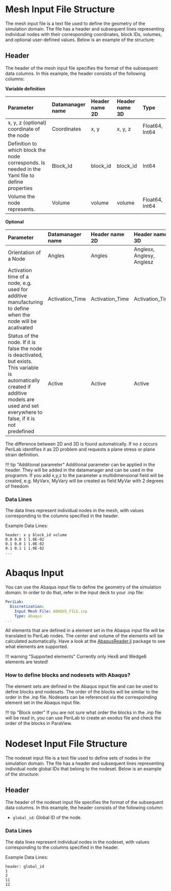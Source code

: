 # Mesh Input File Structure

The mesh input file is a text file used to define the geometry of the simulation domain. The file has a header and subsequent lines representing individual nodes with their corresponding coordinates, block IDs, volumes, and optional user-defined values. Below is an example of the structure:

## Header
The header of the mesh input file specifies the format of the subsequent data columns. In this example, the header consists of the following columns:

**Variable definition**

| Parameter | Datamanager name | Header name 2D | Header name 3D | Type | 
|:---|:---|:---|:---|:---|
|x, y, z (optional) coordinate of the node | Coordinates | x, y | x, y, z | Float64, Int64|
| Definition to which block the node corresponds. Is needed in the Yaml file to define properties | Block_Id | block_id | block_id | Int64|
| Volume the node represents. | Volume | volume | volume | Float64, Int64|


**Optional**

| Parameter | Datamanager name | Header name 2D | Header name 3D | Type | 
|:---|:---|:---|:---|:---|
| Orientation of a Node | Angles | Angles | Anglesx, Anglesy, Anglesz | Float64, Int64|
| Activation time of a node, e.g. used for additive manufacturing to define when the node will be acativated | Activation_Time | Activation_Time | Activation_Time | Float64, Int64|
| Status of the node. If it is false the node is deactivated, but exists. This variable is automatically created if additive models are used and set everywhere to false, if it is not predefined | Active | Active | Active | Bool |


The difference between 2D and 3D is found automatically. If no z occurs PeriLab identifies it as 2D problem and requests a plane stress or plane strain definition.


!!! tip "Additional parameter"
    Additional parameter can be applied in the header. They will be added in the datamanager and can be used in the programm. If you add x,y,z to the parameter a multidimensional field will be created, e.g.
    MyVarx, MyVary will be created as field MyVar with 2 degrees of freedom

### Data Lines
The data lines represent individual nodes in the mesh, with values corresponding to the columns specified in the header.

Example Data Lines:

```plaintext
header: x y block_id volume
0.0 0.0 1 1.0E-02
0.1 0.0 1 1.0E-02
0.1 0.1 1 1.0E-02
...
```

# Abaqus Input

You can use the Abaqus input file to define the geometry of the simulation domain. In order to do that, refer in the input deck to your .inp file:

```yaml
PeriLab:
  Discretization:
    Input Mesh File: ABAQUS_FILE.inp
    Type: Abaqus
...
```

All elements that are defined in a element set in the Abaqus input file will be translated to PeriLab nodes. The center and volume of the elements will be calculated automatically. Have a look at the [AbaqusReader.jl](https://github.com/JuliaFEM/AbaqusReader.jl) package to see what elements are supported.

!!! warning "Supported elements"
    Currently only Hex8 and Wedge6 elements are tested!

### How to define blocks and nodesets with Abaqus?

The element sets are defined in the Abaqus input file and can be used to define blocks and nodesets. The order of the blocks will be similar to the order in the .inp file. Nodesets can be referenced via the correspoinding element set in the Abaqus input file.

!!! tip "Block order"
    If you are not sure what order the blocks in the .inp file will be read in, you can use PeriLab to create an exodus file and check the order of the blocks in ParaView.

# Nodeset Input File Structure

The nodeset input file is a text file used to define sets of nodes in the simulation domain. The file has a header and subsequent lines representing individual node global IDs that belong to the nodeset. Below is an example of the structure:

## Header
The header of the nodeset input file specifies the format of the subsequent data columns. In this example, the header consists of the following column:

- `global_id`: Global ID of the node.

### Data Lines
The data lines represent individual nodes in the nodeset, with values corresponding to the columns specified in the header.

Example Data Lines:

```plaintext
header: global_id
1
2
11
12
```